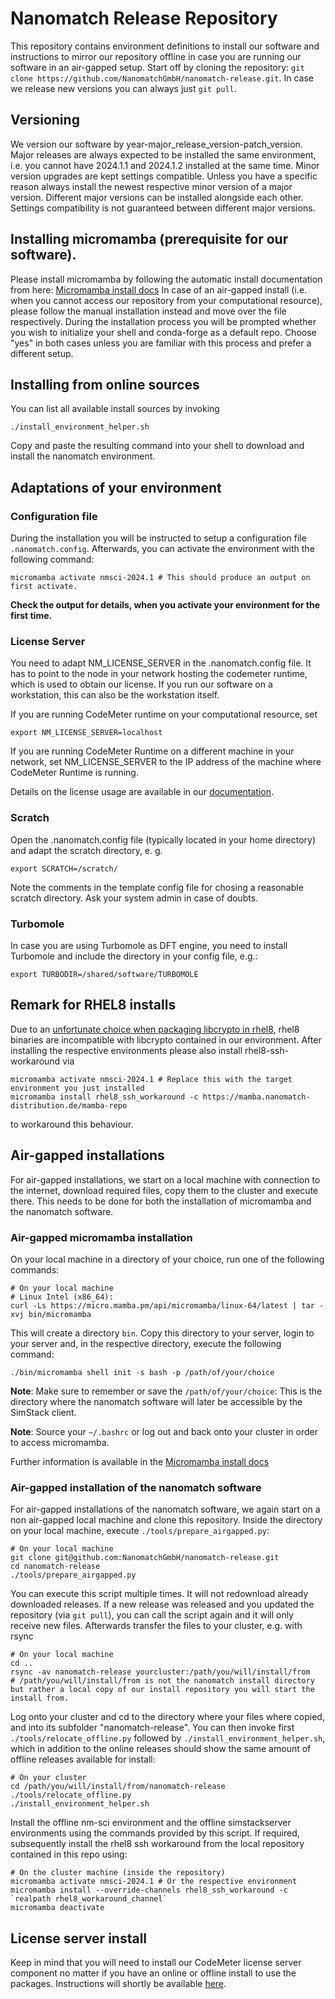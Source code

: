 # Nanomatch Release Repository

This repository contains environment definitions to install our software and instructions to mirror our repository offline in case you are running our software in an air-gapped setup.
Start off by cloning the repository: `git clone https://github.com/NanomatchGmbH/nanomatch-release.git`. In case we release new versions you can always just `git pull`.

## Versioning

We version our software by year-major\_release\_version-patch\_version. Major releases are always expected to be installed the same environment, i.e. you cannot have 2024.1.1 and 2024.1.2 installed at the same time. Minor version upgrades are kept settings compatible. Unless you have a specific reason always install the newest respective minor version of a major version.
Different major versions can be installed alongside each other. Settings compatibility is not guaranteed between different major versions.

## Installing micromamba (prerequisite for our software).

Please install micromamba by following the automatic install documentation from here: [Micromamba install docs](https://mamba.readthedocs.io/en/latest/installation/micromamba-installation.html)
In case of an air-gapped install (i.e. when you cannot access our repository from your computational resource), please follow the manual installation instead and move over the file respectively.
During the installation process you will be prompted whether you wish to initialize your shell and conda-forge as a default repo. Choose "yes" in both cases unless you are familiar with this process and prefer a different setup.

## Installing from online sources

You can list all available install sources by invoking

```
./install_environment_helper.sh
```
Copy and paste the resulting command into your shell to download and install the nanomatch environment.

## Adaptations of your environment
### Configuration file
During the installation you will be instructed to setup a configuration file `.nanomatch.config`. Afterwards, you can activate the environment with the following command: 
```
micromamba activate nmsci-2024.1 # This should produce an output on first activate.
```
**Check the output for details, when you activate your environment for the first time.** 

### License Server
You need to adapt NM_LICENSE_SERVER in the .nanomatch.config file. It has to point to the node in your network hosting the codemeter runtime, which is used to obtain our license. If you run our software on a workstation, this can also be the workstation itself.

If you are running CodeMeter runtime on your computational resource, set

```
export NM_LICENSE_SERVER=localhost
```
If you are running CodeMeter Runtime on a different machine in your network, set NM_LICENSE_SERVER to the IP address of the machine where CodeMeter Runtime is running.

Details on the license usage are available in our [documentation](http://docs.nanomatch.de/technical/licensing/licensing.html).


### Scratch 
Open the .nanomatch.config file (typically located in your home directory) and adapt the scratch directory, e. g. 
```
export SCRATCH=/scratch/
```
Note the comments in the template config file for chosing a reasonable scratch directory. Ask your system admin in case of doubts. 

### Turbomole
In case you are using Turbomole as DFT engine, you need to install Turbomole and include the directory in your config file, e.g.:
```
export TURBODIR=/shared/software/TURBOMOLE
```

## Remark for RHEL8 installs

Due to an [unfortunate choice when packaging libcrypto in rhel8](https://github.com/conda/conda/issues/10241), rhel8 binaries are incompatible with libcrypto contained in our environment. After installing the respective environments please also install
rhel8-ssh-workaround via
```
micromamba activate nmsci-2024.1 # Replace this with the target environment you just installed
micromamba install rhel8_ssh_workaround -c https://mamba.nanomatch-distribution.de/mamba-repo
```
to workaround this behaviour.

## Air-gapped installations
For air-gapped installations, we start on a local machine with connection to the internet, download required files, copy them to the cluster and execute there. This needs to be done for both the installation of micromamba and the nanomatch software.
### Air-gapped micromamba installation
On your local machine in a directory of your choice, run one of the following commands:
```
# On your local machine
# Linux Intel (x86_64):
curl -Ls https://micro.mamba.pm/api/micromamba/linux-64/latest | tar -xvj bin/micromamba
```
This will create a directory `bin`. Copy this directory to your server, login to your server and, in the respective directory, execute the following command:
```
./bin/micromamba shell init -s bash -p /path/of/your/choice
```
**Note**: Make sure to remember or save the `/path/of/your/choice`: This is the directory where the nanomatch software will later be accessible by the SimStack client.

**Note**: Source your `~/.bashrc` or log out and back onto your cluster in order to access micromamba.

Further information is available in the [Micromamba install docs](https://mamba.readthedocs.io/en/latest/installation/micromamba-installation.html)

### Air-gapped installation of the nanomatch software
For air-gapped installations of the nanomatch software, we again start on a non air-gapped local machine and clone this repository.
Inside the directory on your local machine, execute `./tools/prepare_airgapped.py`:

```
# On your local machine
git clone git@github.com:NanomatchGmbH/nanomatch-release.git
cd nanomatch-release
./tools/prepare_airgapped.py
```
You can execute this script multiple times. It will not redownload already downloaded releases. If a new release was released and you updated the repository (via `git pull`), you can call the script again and it will only receive new files.
Afterwards transfer the files to your cluster, e.g. with rsync
```
# On your local machine
cd ..
rsync -av nanomatch-release yourcluster:/path/you/will/install/from
# /path/you/will/install/from is not the nanomatch install directory but rather a local copy of our install repository you will start the install from.
```
Log onto your cluster and cd to the directory where your files where copied, and into its subfolder "nanomatch-release". You can then invoke first `./tools/relocate_offline.py` followed by `./install_environment_helper.sh`, which in addition to the online releases should show the same amount of offline releases available for install:
```
# On your cluster
cd /path/you/will/install/from/nanomatch-release
./tools/relocate_offline.py
./install_environment_helper.sh
```
Install the offline nm-sci environment and the offline simstackserver environments using the commands provided by this script.
If required, subsequently install the rhel8 ssh workaround from the local repository contained in this repo using:
```
# On the cluster machine (inside the repository)
micromamba activate nmsci-2024.1 # Or the respective environment
micromamba install --override-channels rhel8_ssh_workaround -c `realpath rhel8_workaround_channel`
micromamba deactivate
```

## License server install

Keep in mind that you will need to install our CodeMeter license server component no matter if you have an online or offline install to use the packages. Instructions will shortly be available [here](http://docs.nanomatch.de/technical/technical.html).
